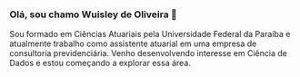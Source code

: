 ###  Olá, sou chamo Wuisley de Oliveira 👋

Sou formado em Ciências Atuariais pela Universidade Federal da Paraíba e atualmente trabalho como assistente atuarial em uma empresa de consultoria previdenciária. Venho desenvolvendo interesse em Ciência de Dados e estou começando a explorar essa área.
